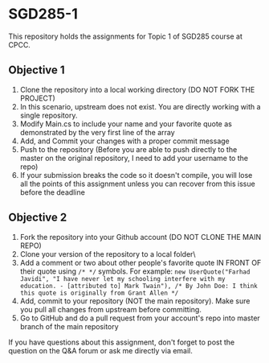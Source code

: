 # SGD285-1
This repository holds the assignments for Topic 1 of SGD285 course at CPCC.

## Objective 1

1. Clone the repository into a local working directory (DO NOT FORK THE PROJECT)
2. In this scenario, upstream does not exist. You are directly working with a single repository.
3. Modify Main.cs to include your name and your favorite quote as demonstrated by the very first line of the array
4. Add, and Commit your changes with a proper commit message
5. Push to the repository (Before you are able to push directly to the master on the original repository, I need to add your username to the repo)
6. If your submission breaks the code so it doesn't compile, you will lose all the points of this assignment unless you can recover from this issue before the deadline

## Objective 2
1. Fork the repository into your Github account (DO NOT CLONE THE MAIN REPO)
2. Clone your version of the repository to a local folder\
3. Add a comment or two about other people's favorite quote IN FRONT OF their quote using `/* */` symbols. For example: 
`new UserQuote("Farhad Javidi", "I have never let my schooling interfere with my education. - [attributed to] Mark Twain"), /* By John Doe: I think this quote is originally from Grant Allen */`
4. Add, commit to your repository (NOT the main repository). Make sure you pull all changes from upstream before committing.
5. Go to GitHub and do a pull request from your account's repo into master branch of the main repository

If you have questions about this assignment, don't forget to post the question on the Q&A forum or ask me directly via email.
